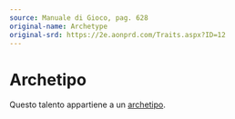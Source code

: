 ```yaml
---
source: Manuale di Gioco, pag. 628
original-name: Archetype
original-srd: https://2e.aonprd.com/Traits.aspx?ID=12
---
```


# Archetipo

Questo talento appartiene a un [archetipo](/archetipi).
